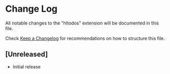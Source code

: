 # Change Log

All notable changes to the "hltodos" extension will be documented in this file.

Check [Keep a Changelog](http://keepachangelog.com/) for recommendations on how to structure this file.

## [Unreleased]

- Initial release